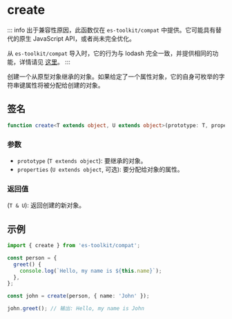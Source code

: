 # create

::: info
出于兼容性原因，此函数仅在 `es-toolkit/compat` 中提供。它可能具有替代的原生 JavaScript API，或者尚未完全优化。

从 `es-toolkit/compat` 导入时，它的行为与 lodash 完全一致，并提供相同的功能，详情请见 [这里](../../../compatibility.md)。
:::

创建一个从原型对象继承的对象。如果给定了一个属性对象，它的自身可枚举的字符串键属性将被分配给创建的对象。

## 签名

```typescript
function create<T extends object, U extends object>(prototype: T, properties?: U): T & U;
```

### 参数

- `prototype` (`T extends object`): 要继承的对象。
- `properties` (`U extends object`, 可选): 要分配给对象的属性。

### 返回值

(`T & U`): 返回创建的新对象。

## 示例

```typescript
import { create } from 'es-toolkit/compat';

const person = {
  greet() {
    console.log(`Hello, my name is ${this.name}`);
  },
};

const john = create(person, { name: 'John' });

john.greet(); // 输出: Hello, my name is John
```
